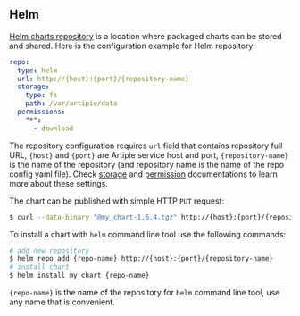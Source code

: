 ## Helm

[Helm charts repository](https://helm.sh/docs/topics/chart_repository/) is a location where packaged 
charts can be stored and shared. Here is the configuration example for Helm repository:
```yaml
repo:
  type: helm
  url: http://{host}:{port}/{repository-name}
  storage:
    type: fs
    path: /var/artipie/data
  permissions:
    "*":
      - download
```

The repository configuration requires `url` field that contains repository full URL,
`{host}` and `{port}` are Artipie service host and port, `{repository-name}`
is the name of the repository (and repository name is the name of the repo config yaml file). Check
[storage](./Configuration-Storage) and [permission](./Configuration-Repository-Permissions)
documentations to learn more about these settings.

The chart can be published with simple HTTP `PUT` request:

```bash
$ curl --data-binary "@my_chart-1.6.4.tgz" http://{host}:{port}/{repository-name}/my_chart-1.6.4.tgz
```

To install a chart with `helm` command line tool use the following commands:
```bash
# add new repository
$ helm repo add {repo-name} http://{host}:{port}/{repository-name}
# install chart
$ helm install my_chart {repo-name}
```
`{repo-name}` is the name of the repository for `helm` command line tool, use any name that is convenient.
